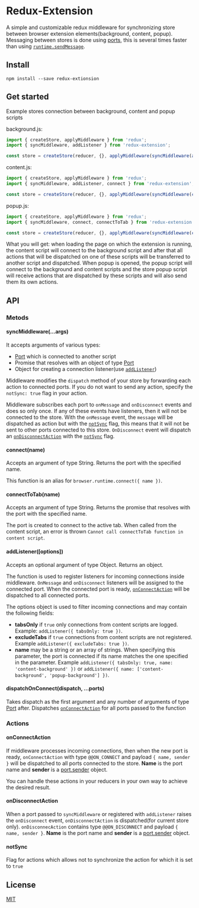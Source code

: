 # Redux-Extension

A simple and customizable redux middleware for synchronizing store between browser extension elements(background, content, popup).
Messaging between stores is done using [ports](https://developer.mozilla.org/en-US/docs/Mozilla/Add-ons/WebExtensions/API/runtime/Port), this is several times faster than using [```runtime.sendMessage```](https://developer.mozilla.org/en-US/docs/Mozilla/Add-ons/WebExtensions/API/runtime/sendMessage).

## Install

```
npm install --save redux-extionsion
```

## Get started

Example stores connection between background, content and popup scripts

background.js:

```javascript
import { createStore, applyMiddleware } from 'redux';
import { syncMiddleware, addListener } from 'redux-extension';

const store = createStore(reducer, {}, applyMiddleware(syncMiddleware(addListener())));
```

content.js:

```javascript
import { createStore, applyMiddleware } from 'redux';
import { syncMiddleware, addListener, connect } from 'redux-extension';

const store = createStore(reducer, {}, applyMiddleware(syncMiddleware(connect('port_name'), addListener())));
```

popup.js:

```javascript
import { createStore, applyMiddleware } from 'redux';
import { syncMiddleware, connect, connectToTab } from 'redux-extension';

const store = createStore(reducer, {}, applyMiddleware(syncMiddleware(connect('port_name'), connectToTab('port_name'))));
```


What you will get: when loading the page on which the extension is running, the content script will connect to the background script and after that all actions that will be dispatched on one of these scripts will be transferred to another script and dispatched. When popup is opened, the popup script will connect to the background and content scripts and the store popup script will receive actions that are dispatched by these scripts and will also send them its own actions.

## API

### Metods

#### syncMiddleware(...args)

It accepts arguments of various types:
* [Port](https://developer.mozilla.org/en-US/docs/Mozilla/Add-ons/WebExtensions/API/runtime/Port) which is connected to another script
* Promise that resolves with an object of type [Port](https://developer.mozilla.org/en-US/docs/Mozilla/Add-ons/WebExtensions/API/runtime/Port)
* Object for creating a connection listener(use [```addListener```](#addlistener))

Middleware modifies the ```dispatch``` method of your store by forwarding each action to connected ports. If you do not want to send any action, specify the ```notSync: true``` flag in your action.

Middleware subscribes each port to ```onMessage``` and ```onDisconnect``` events and does so only once. If any of these events have listeners, then it will not be connected to the store. With the ```onMessage``` event, the ```message``` will be dispatched as action but with the [```notSync```](#notsync) flag, this means that it will not be sent to other ports connected to this store. ```OnDisconnect``` event will dispatch an [```onDisconnectAction```](#ondisconnectaction) with the [```notSync```](#notsync) flag.

#### connect(name)

Accepts an argument of type String. Returns the port with the specified name.

This function is an alias for ```browser.runtime.connect({ name })```.

#### connectToTab(name)

Accepts an argument of type String. Returns the promise that resolves with the port with the specified name.

The port is created to connect to the active tab. When called from the content script, an error is thrown ```Cannot call connectToTab function in content script```.

#### addListener([options])

Accepts an optional argument of type Object. Returns an object.

The function is used to register listeners for incoming connections inside middleware. ```OnMessage``` and ```onDisconnect``` listeners will be assigned to the connected port. When the connected port is ready, [```onConnectAction```](#onconnectaction) will be dispatched to all connected ports.

The options object is used to filter incoming connections and may contain the following fields:
* **tabsOnly** if ```true``` only connections from content scripts are logged. Example: ```addListener({ tabsOnly: true })```.
* **excludeTabs** if ```true``` сonnections from content scripts are not registered. Example ```addListener({ excludeTabs: true })```.
* **name** may be a string or an array of strings. When specifying this parameter, the port is connected if its name matches the one specified in the parameter. Example ```addListener({ tabsOnly: true, name: 'content-background' })``` or ```addListener({ name: ['content-background', 'popup-background'] })```.

#### dispatchOnConnect(dispatch, ...ports)

Takes dispatch as the first argument and any number of arguments of type [Port](https://developer.mozilla.org/en-US/docs/Mozilla/Add-ons/WebExtensions/API/runtime/Port) after. Dispatches [```onConnectAction```](#onconnectaction) for all ports passed to the function

### Actions

#### onConnectAction

If middleware processes incoming connections, then when the new port is ready, ```onConnectAction``` with type ```@@ON_CONNECT``` and payload ```{ name, sender }``` will be dispatched to all ports connected to the store. **Name** is the port name and **sender** is a [port.sender](https://developer.mozilla.org/en-US/docs/Mozilla/Add-ons/WebExtensions/API/runtime/MessageSender) object.

You can handle these actions in your reducers in your own way to achieve the desired result.

#### onDisconnectAction

When a port passed to ```syncMiddleware``` or registered with ```addListener``` raises the ```onDisconnect``` event, ```onDisconnectAction``` is dispatched(for current store only). ```onDisconnecAction``` contains type ```@@ON_DISCONNECT``` and payload ```{ name, sender }```. **Name** is the port name and **sender** is a [port.sender](https://developer.mozilla.org/en-US/docs/Mozilla/Add-ons/WebExtensions/API/runtime/MessageSender) object.

#### notSync

Flag for actions which allows not to synchronize the action for which it is set to ```true```

## License

[MIT](LICENSE)
